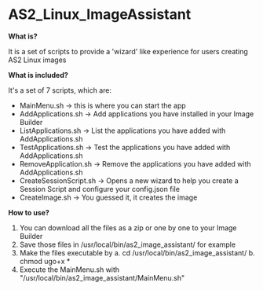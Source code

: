 # AS2_Linux_ImageAssistant

**What is?**

It is a set of scripts to provide a 'wizard' like experience for users creating AS2 Linux images

**What is included?**

It's a set of 7 scripts, which are:
   - MainMenu.sh -> this is where you can start the app
   - AddApplications.sh -> Add applications you have installed in your Image Builder
   - ListApplications.sh -> List the applications you have added with AddApplications.sh
   - TestApplications.sh -> Test the applications you have added with AddApplications.sh
   - RemoveApplication.sh -> Remove the applications you have added with AddApplications.sh
   - CreateSessionScript.sh -> Opens a new wizard to help you create a Session Script and configure your config.json file
   - CreateImage.sh -> You guessed it, it creates the image

**How to use?**

  1. You can download all the files as a zip or one by one to your Image Builder
  2. Save those files in /usr/local/bin/as2_image_assistant/ for example
  3. Make the files executable by
     a. cd /usr/local/bin/as2_image_assistant/
     b. chmod ugo+x *
  4. Execute the MainMenu.sh with "/usr/local/bin/as2_image_assistant/MainMenu.sh"

